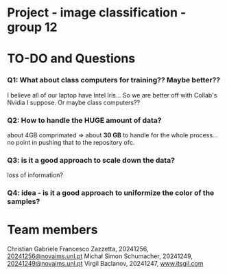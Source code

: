 # Project - image classification - group 12

# TO-DO and Questions

### Q1: What about class computers for training?? Maybe better??
I believe all of our laptop have Intel Iris... So we are better off with Collab's Nvidia I suppose. Or maybe class computers??

### Q2: How to handle the HUGE amount of data?
about 4GB comprimated => about **30 GB** to handle for the whole process... no point in pushing that to the repository ofc.

### Q3: is it a good approach to scale down the data?
loss of information?

### Q4: idea - is it a good approach to uniformize the color of the samples?

# Team members

Christian
Gabriele Francesco Zazzetta, 20241256, 20241256@novaims.unl.pt
Michał
Simon Schumacher, 20241249, 20241249@novaims.unl.pt
Virgil Baclanov, 20241247, www.itsgil.com

